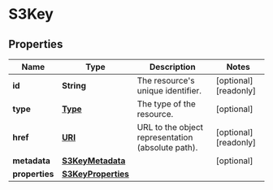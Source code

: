 

# S3Key

## Properties

| Name | Type | Description | Notes |
| ------------ | ------------- | ------------- | ------------- |
| **id** | **String** | The resource&#39;s unique identifier. |  [optional] [readonly] |
| **type** | [**Type**](Type.md) | The type of the resource. |  [optional] |
| **href** | [**URI**](URI.md) | URL to the object representation (absolute path). |  [optional] [readonly] |
| **metadata** | [**S3KeyMetadata**](S3KeyMetadata.md) |  |  [optional] |
| **properties** | [**S3KeyProperties**](S3KeyProperties.md) |  |  |


